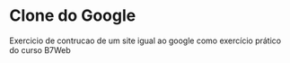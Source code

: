 # Clone do Google
 Exercicio de contrucao de um site igual ao google como exercício prático do curso B7Web
